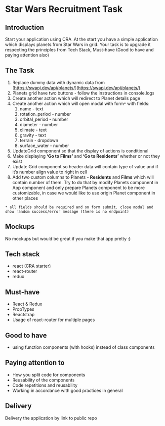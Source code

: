 # Star Wars Recruitment Task

## Introduction

Start your application using CRA.
At the start you have a simple application which displays planets from Star Wars in grid. Your task is to upgrade it respecting the principles from Tech Stack, Must-have (Good to have and paying attention also)

## The Task
1. Replace dummy data with dynamic data from [https://swapi.dev/api/planets/](https://swapi.dev/api/planets/)
1. Planets grid have two buttons - follow the instructions in console.logs
1. Create another action which will redirect to Planet details page
1. Create another action which will open modal with form`*` with fields:
   1. name - text
   1. rotation_period - number
   1. orbital_period - number
   1. diameter - number
   1. climate - text
   1. gravity  - text
   1. terrain - dropdown
   1. surface_water - number
1. UpdateGrid component so that the display of actions is conditional
1. Make displaying **‘Go to Films’** and **‘Go to Residents’** whether or not they exist
1. Update Grid component so header data will contain type of value and if it’s number align value to right in cell
1. Add two custom columns to Planets - **Residents** and **Films** which will contain number of them. Try to do that by modify Planets component in App component and only prepare Planets component to be more customizable, in case we would like to use origin Planet component in other places

`* all fields should be required and on form submit, close modal and show random success/error message (there is no endpoint)`

## Mockups
No mockups but would be great if you make that app pretty :)

## Tech stack
* react (CRA starter)
* react-router
* redux

## Must-have
* React & Redux
* PropTypes
* Reactstrap
* Usage of react-router for multiple pages

## Good to have
* using function components (with hooks) instead of class components

## Paying attention to
* How you split code for components
* Reusability of the components
* Code repetitions and reusability
* Working in accordance with good practices in general

## Delivery
Delivery the application by link to public repo
